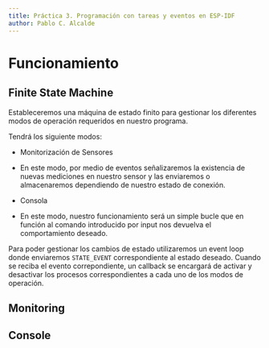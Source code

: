 ```yaml
---
title: Práctica 3. Programación con tareas y eventos en ESP-IDF
author: Pablo C. Alcalde
---
```

# Funcionamiento

## Finite State Machine

Estableceremos una máquina de estado finito para gestionar los diferentes modos de operación requeridos en nuestro programa.

Tendrá los siguiente modos:
- Monitorización de Sensores
 + En este modo, por medio de eventos señalizaremos la existencia de nuevas mediciones en nuestro sensor y las enviaremos o almacenaremos dependiendo de nuestro estado de conexión.
- Consola
 + En este modo, nuestro funcionamiento será un simple bucle que en función al comando introducido por input nos devuelva el comportamiento deseado.

Para poder gestionar los cambios de estado utilizaremos un event loop donde enviaremos `STATE_EVENT` correspondiente al estado deseado.
Cuando se reciba el evento correpondiente, un callback se encargará de activar y desactivar los procesos correspondientes a cada uno de los modos de operación.

## Monitoring

## Console

